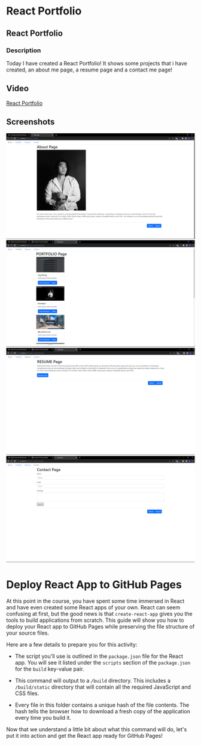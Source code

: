 # React Portfolio

## React Portfolio

### Description

Today I have created a React Portfolio! It shows some projects that i have created, an about me page, a resume page and a contact me page!

## Video

[React Portfolio](https://drive.google.com/file/d/1-UarbR4E49cfO5UEXvxkD1HHipJCTHB4/view)

## Screenshots

![About me page](./src/assets/A.png)
![Portfolio page ](./src/assets/B.png)
![Resume page ](./src/assets/C.png)
![Contact page ](./src/assets/D.png)

# Deploy React App to GitHub Pages

At this point in the course, you have spent some time immersed in React and have even created some React apps of your own. React can seem confusing at first, but the good news is that `create-react-app` gives you the tools to build applications from scratch. This guide will show you how to deploy your React app to GitHub Pages while preserving the file structure of your source files.

Here are a few details to prepare you for this activity:

- The script you'll use is outlined in the `package.json` file for the React app. You will see it listed under the `scripts` section of the `package.json` for the `build` key-value pair.

- This command will output to a `/build` directory. This includes a `/build/static` directory that will contain all the required JavaScript and CSS files.

- Every file in this folder contains a unique hash of the file contents. The hash tells the browser how to download a fresh copy of the application every time you build it.

Now that we understand a little bit about what this command will do, let's put it into action and get the React app ready for GitHub Pages!
